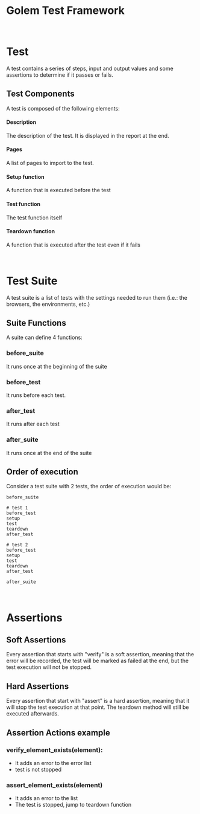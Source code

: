 Golem Test Framework
==================================================

<br>

# Test
A test contains a series of steps, input and output values and some assertions to determine if it passes or fails. 

## Test Components
A test is composed of the following elements:

#### Description
The description of the test. It is displayed in the report at the end.

#### Pages
A list of pages to import to the test.

#### Setup function
A function that is executed before the test

#### Test function
The test function itself

#### Teardown function
A function that is executed after the test even if it fails

<br>

# Test Suite
A test suite is a list of tests with the settings needed to run them (i.e.: the browsers, the environments, etc.)

## Suite Functions
A suite can define 4 functions:

### before_suite
It runs once at the beginning of the suite

### before_test
It runs before each test.

### after_test
It runs after each test

### after_suite
It runs once at the end of the suite



## Order of execution
Consider a test suite with 2 tests, the order of execution would be:

```
before_suite

# test 1
before_test
setup
test
teardown
after_test

# test 2
before_test
setup
test
teardown
after_test

after_suite
```

<br>

# Assertions

## Soft Assertions
Every assertion that starts with "verify" is a soft assertion, meaning that the error will be recorded, the test will be marked as failed at the end, but the test execution will not be stopped.

## Hard Assertions
Every assertion that start with "assert" is a hard assertion, meaning that it will stop the test execution at that point. The teardown method will still be executed afterwards.


## Assertion Actions example

### verify_element_exists(element):
- It adds an error to the error list
- test is not stopped


### assert_element_exists(element)
- It adds an error to the list
- The test is stopped, jump to teardown function
